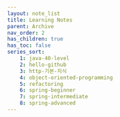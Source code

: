 ```yaml
---
layout: note_list
title: Learning Notes
parent: Archive
nav_order: 2
has_children: true
has_toc: false
series_sort:
    1: java-40-level
    2: hello-github
    3: http-기본-지식
    4: object-oriented-programming
    5: refactoring
    6: spring-beginner
    7: spring-intermediate
    8: spring-advanced
---
```

